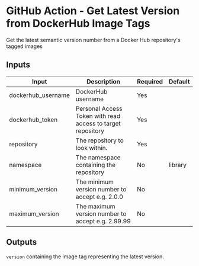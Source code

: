 <!--
SPDX-FileCopyrightText: 2025 Joe Pitt

SPDX-License-Identifier: GPL-3.0-only
-->
# GitHub Action - Get Latest Version from DockerHub Image Tags

Get the latest semantic version number from a Docker Hub repository's tagged images

## Inputs

| Input | Description | Required | Default |
|-------|-------------|----------|---------|
| dockerhub_username | DockerHub username | Yes |  |
| dockerhub_token | Personal Access Token with read access to target repository | Yes |  |
| repository | The repository to look within. | Yes |  |
| namespace | The namespace containing the repository | No | library |
| minimum_version | The minimum version number to accept e.g. 2.0.0 | No |  |
| maximum_version | The maximum version number to accept e.g. 2.99.99 | No |  |

## Outputs

`version` containing the image tag representing the latest version.
